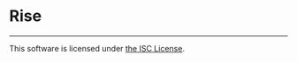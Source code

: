 # Rise

- - -
This software is licensed under [the ISC License](https://raw.githubusercontent.com/rise-cloud/rise/master/LICENSE.txt).

